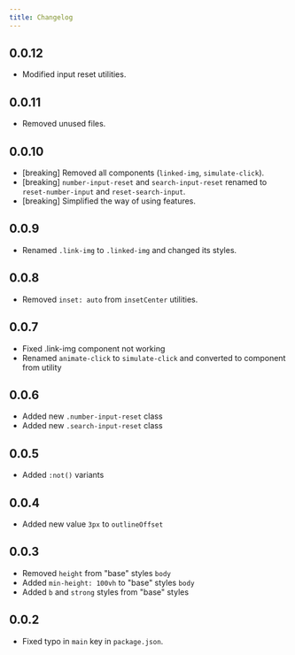 ```yaml
---
title: Changelog
---
```


## 0.0.12

- Modified input reset utilities.

## 0.0.11

- Removed unused files.

## 0.0.10

- [breaking] Removed all components (`linked-img`, `simulate-click`).
- [breaking] `number-input-reset` and `search-input-reset` renamed to `reset-number-input` and `reset-search-input`.
- [breaking] Simplified the way of using features.

## 0.0.9

- Renamed `.link-img` to `.linked-img` and changed its styles.

## 0.0.8

- Removed `inset: auto` from `insetCenter` utilities.

## 0.0.7

- Fixed .link-img component not working
- Renamed `animate-click` to `simulate-click` and converted to component from utility

## 0.0.6

- Added new `.number-input-reset` class
- Added new `.search-input-reset` class

## 0.0.5

- Added `:not()` variants

## 0.0.4

- Added new value `3px` to `outlineOffset`

## 0.0.3

- Removed `height` from "base" styles `body`
- Added `min-height: 100vh` to "base" styles `body`
- Added `b` and `strong` styles from "base" styles

## 0.0.2

- Fixed typo in `main` key in `package.json`.
